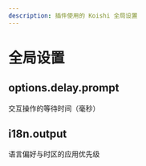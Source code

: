 ```yaml
---
description: 插件使用的 Koishi 全局设置
---
```


# 全局设置

## options.delay.prompt <a href="#options-delay" id="options-delay"></a>

交互操作的等待时间（毫秒）

## i18n.output <a href="#options-delay" id="options-delay"></a>

语言偏好与时区的应用优先级





